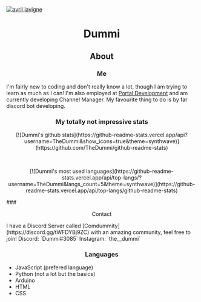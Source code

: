 [![avril lavigne](https://www.morecore.de/wp-content/uploads/avril-lavigne-love-sux-cover-artwork-01-2022.jpg)](https://www.google.com/url?sa=i&url=https%3A%2F%2Fwww.morecore.de%2Fnews%2Favril-lavigne-kuendigt-neues-album-love-sux-an-neue-single-mit-blackbear%2F&psig=AOvVaw0SrU65Xnc2swLwxXlcrnGa&ust=1642983587670000&source=images&cd=vfe&ved=0CAsQjRxqFwoTCLiyz_3MxvUCFQAAAAAdAAAAABAO "Avril Lavigne")

# <p align="center">Dummi</p>

## <p align="center">About</p>
### <p align="center">Me</p>
 I'm fairly new to coding and don't really know a lot, though I am trying to learn as much as I can! I'm also employed at [Portal Development](https://discord.gg/GPvsMz4YVb) and am currently developing Channel Manager. My favourite thing to do is by far discord bot developing.

### <p align="center">My totally not impressive stats</p>
<p align="center">[![Dummi's github stats](https://github-readme-stats.vercel.app/api?username=TheDummi&show_icons=true&theme=synthwave)](https://github.com/TheDummi/github-readme-stats)<p/><br>
<p align="center">[![Dummi's most used languages](https://github-readme-stats.vercel.app/api/top-langs/?username=TheDummi&langs_count=5&theme=synthwave)](https://github-readme-stats.vercel.app/api/top-langs/github-readme-stats)</p>
### <p align="center">Contact</p>
 I have a Discord Server called [Comdummity](https://discord.gg/tWFDYBj9ZC) with an amazing community, feel free to join!  
 Discord: `Dummi#3085`  
 Instagram: `the__dummi`  
 
### <p align="center">Languages</p>
  - JavaScript (prefered language)<br>
  - Python (not a lot but the basics)<br>
  - Arduino<br>
  - HTML<br>
  - CSS<br>
